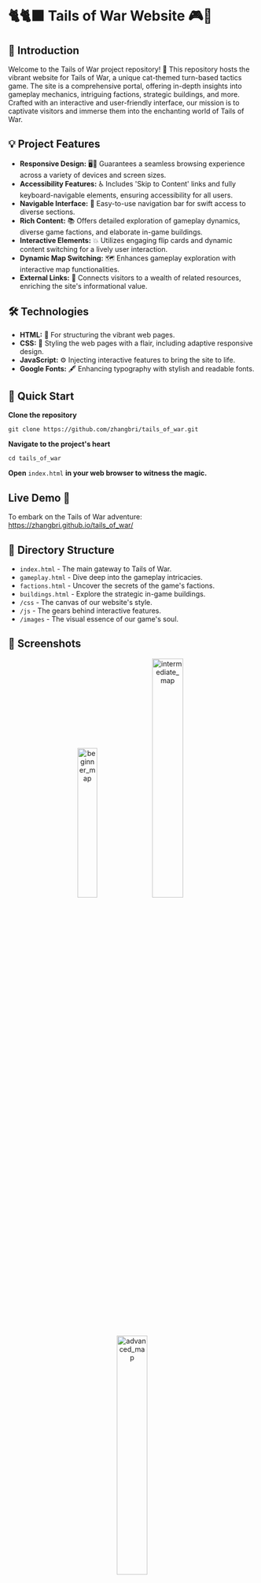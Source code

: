 # 🐈🐈‍⬛ Tails of War Website 🎮🐾

## 🌟 Introduction
Welcome to the Tails of War project repository! 🚀 This repository hosts the vibrant website for Tails of War, a unique cat-themed turn-based tactics game. The site is a comprehensive portal, offering in-depth insights into gameplay mechanics, intriguing factions, strategic buildings, and more. Crafted with an interactive and user-friendly interface, our mission is to captivate visitors and immerse them into the enchanting world of Tails of War.

## 💡 Project Features
- **Responsive Design:** 🖥️📱 Guarantees a seamless browsing experience across a variety of devices and screen sizes.
- **Accessibility Features:** ♿ Includes 'Skip to Content' links and fully keyboard-navigable elements, ensuring accessibility for all users.
- **Navigable Interface:** 🧭 Easy-to-use navigation bar for swift access to diverse sections.
- **Rich Content:** 📚 Offers detailed exploration of gameplay dynamics, diverse game factions, and elaborate in-game buildings.
- **Interactive Elements:** 💥 Utilizes engaging flip cards and dynamic content switching for a lively user interaction.
- **Dynamic Map Switching:** 🗺️ Enhances gameplay exploration with interactive map functionalities.
- **External Links:** 🔗 Connects visitors to a wealth of related resources, enriching the site's informational value.

## 🛠️ Technologies 
- **HTML:** 📝 For structuring the vibrant web pages.
- **CSS:** 🎨 Styling the web pages with a flair, including adaptive responsive design.
- **JavaScript:** ⚙️ Injecting interactive features to bring the site to life.
- **Google Fonts:** 🖋️ Enhancing typography with stylish and readable fonts.

## 🚀 Quick Start
**Clone the repository**
```
git clone https://github.com/zhangbri/tails_of_war.git
```
**Navigate to the project's heart**
```
cd tails_of_war
```
**Open** `index.html` **in your web browser to witness the magic.**

## Live Demo 🔗
To embark on the Tails of War adventure: https://zhangbri.github.io/tails_of_war/


## 📁 Directory Structure
- `index.html` - The main gateway to Tails of War.
- `gameplay.html` - Dive deep into the gameplay intricacies.
- `factions.html` - Uncover the secrets of the game's factions.
- `buildings.html` - Explore the strategic in-game buildings.
- `/css` - The canvas of our website's style.
- `/js` - The gears behind interactive features.
- `/images` - The visual essence of our game's soul.

## 📸 Screenshots
<p align="center">
  <img width="27.9%" alt="beginner_map" src="https://github.com/zhangbri/tails_of_war/assets/115335041/eebc2724-bf38-44cb-990f-3144aed9a415">
  <img width="35.3%" alt="intermediate_map" src="https://github.com/zhangbri/tails_of_war/assets/115335041/28d1f3df-76f7-434b-9be0-d231f5d966ef">
  <img width="35.3%" alt="advanced_map" src="https://github.com/zhangbri/tails_of_war/assets/115335041/e7b120dd-5884-453f-87c7-e5160eaa2512">
</p>
<p align="center">
  <img width="32.9%" alt="asian_faction" src="https://github.com/zhangbri/tails_of_war/assets/115335041/b32490ad-db50-45a7-bc99-d4025b53d2d9">
  <img width="32.9%" alt="desert_faction" src="https://github.com/zhangbri/tails_of_war/assets/115335041/5e983aaf-d130-4eaf-932e-1303143a5523">
  <img width="32.9%" alt="european_faction" src="https://github.com/zhangbri/tails_of_war/assets/115335041/4cecba71-f41d-403b-9c16-20ccbbb04a0f">
</p>
<p align="center">
  <img width="33%" alt="buildings" src="https://github.com/zhangbri/tails_of_war/assets/115335041/118a4647-2aad-4573-8ca8-2362e198d854">
</p>

## 📬 Contact
Got queries or suggestions? Feel free to reach out via email at [zhangbri@umich.edu](mailto:zhangbri@umich.edu), or connect with me on [LinkedIn](https://www.linkedin.com/in/zhangbri/). I’m open to suggestions, collaborations, and discussions.
